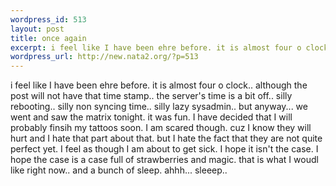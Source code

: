 ```yaml
--- 
wordpress_id: 513
layout: post
title: once again
excerpt: i feel like I have been ehre before. it is almost four o clock.. although the post will not have that time stamp.. the server's time is a bit off.. silly rebooting.. silly non syncing time.. silly lazy sysadmin.. but anyway... we went and saw the matrix tonight. it was fun. I have decided that I will probably finsih my tattoos soon. I am scared though. cuz I know they will hurt and I hate that p...
wordpress_url: http://new.nata2.org/?p=513
---
```

i feel like I have been ehre before. it is almost four o clock.. although the post will not have that time stamp.. the server's time is a bit off.. silly rebooting.. silly non syncing time.. silly lazy sysadmin.. but anyway... we went and saw the matrix tonight. it was fun. I have decided that I will probably finsih my tattoos soon. I am scared though. cuz I know they will hurt and I hate that part about that. but I hate the fact that they are not quite perfect yet. I feel as though I am about to get sick. I hope it isn't the case. I hope the case is a case full of strawberries and magic. that is what I woudl like right now.. and a bunch of sleep. ahhh... sleeep.. 
